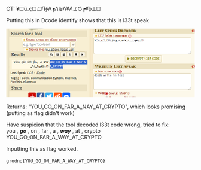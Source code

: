 CT: ¥☐ü_ç☐_☐∏_∲Λ┏_Λ_₪Λ¥_Λ⊥_↻┏¥þ⊥☐

Putting this in Dcode identify shows that this is l33t speak  

![Pasted image 20250113161429.png](images/Pasted%20image%2020250113161429.png)

Returns: "YOU_CO_ON_FAR_A_NAY_AT_CRYPTO", which looks promising (putting as flag didn't work)

Have suspicion that the tool decoded l33t code wrong, tried to fix: <br>
you , ***go*** , on , far , a , ***way*** , at , crypto <br>
YOU_GO_ON_FAR_A_WAY_AT_CRYPTO <br>

Inputting this as flag worked. <br>

`grodno{YOU_GO_ON_FAR_A_WAY_AT_CRYPTO}`
